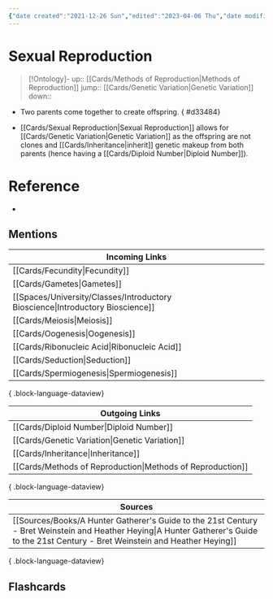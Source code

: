 ```yaml
---
{"date created":"2021-12-26 Sun","edited":"2023-04-06 Thu","date modified":"2023-04-07 Fri","dg-publish":true,"tags":["School","on/Science/Biology"],"permalink":"/cards/sexual-reproduction/","dgPassFrontmatter":true}
---
```


# Sexual Reproduction

> [!Ontology]-
> up:: [[Cards/Methods of Reproduction\|Methods of Reproduction]]
> jump:: [[Cards/Genetic Variation\|Genetic Variation]]
> down:: 

-   Two parents come together to create offspring.
{ #d33484}

- [[Cards/Sexual Reproduction\|Sexual Reproduction]] allows for [[Cards/Genetic Variation\|Genetic Variation]] as the offspring are not clones and [[Cards/Inheritance\|inherit]] genetic makeup from both parents (hence having a [[Cards/Diploid Number\|Diploid Number]]).

# Reference

- 

## Mentions

| Incoming Links                                                                    |
| --------------------------------------------------------------------------------- |
| [[Cards/Fecundity\|Fecundity]]                                                 |
| [[Cards/Gametes\|Gametes]]                                                     |
| [[Spaces/University/Classes/Introductory Bioscience\|Introductory Bioscience]] |
| [[Cards/Meiosis\|Meiosis]]                                                     |
| [[Cards/Oogenesis\|Oogenesis]]                                                 |
| [[Cards/Ribonucleic Acid\|Ribonucleic Acid]]                                   |
| [[Cards/Seduction\|Seduction]]                                                 |
| [[Cards/Spermiogenesis\|Spermiogenesis]]                                       |

{ .block-language-dataview}

| Outgoing Links                                                |
| ------------------------------------------------------------- |
| [[Cards/Diploid Number\|Diploid Number]]                   |
| [[Cards/Genetic Variation\|Genetic Variation]]             |
| [[Cards/Inheritance\|Inheritance]]                         |
| [[Cards/Methods of Reproduction\|Methods of Reproduction]] |

{ .block-language-dataview}

| Sources                                                                                                                                                                                   |
| ----------------------------------------------------------------------------------------------------------------------------------------------------------------------------------------- |
| [[Sources/Books/A Hunter Gatherer's Guide to the 21st Century - Bret Weinstein and Heather Heying\|A Hunter Gatherer's Guide to the 21st Century - Bret Weinstein and Heather Heying]] |

{ .block-language-dataview}

## Flashcards